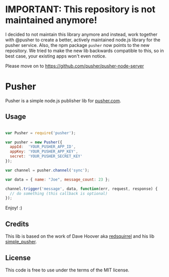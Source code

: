 # IMPORTANT: This repository is not maintained anymore!

I decided to not maintain this library anymore and instead, work together with @pusher to create a better, actively maintained node.js library for the pusher service. Also, the npm package `pusher` now points to the new repository.
We tried to make the new lib backwards compatible to this, so in best case, your existing apps won't even notice. 

Please move on to https://github.com/pusher/pusher-node-server


# Pusher

Pusher is a simple node.js publisher lib for [pusher.com](http://pusher.com/).

## Usage

```javascript

var Pusher = require('pusher');

var pusher = new Pusher({
  appId:  'YOUR_PUSHER_APP_ID',
  appKey: 'YOUR_PUSHER_APP_KEY',
  secret: 'YOUR_PUSHER_SECRET_KEY'
});

var channel = pusher.channel('sync');

var data = { name: "Joe", message_count: 23 };

channel.trigger('message', data, function(err, request, response) {
  // do something (this callback is optional)
});

```
Enjoy! :)

## Credits

This lib is based on the work of Dave Hoover aka [redsquirrel](https://github.com/redsquirrel) and his lib [simple_pusher](https://github.com/redsquirrel/simple_pusher).

## License

This code is free to use under the terms of the MIT license.

